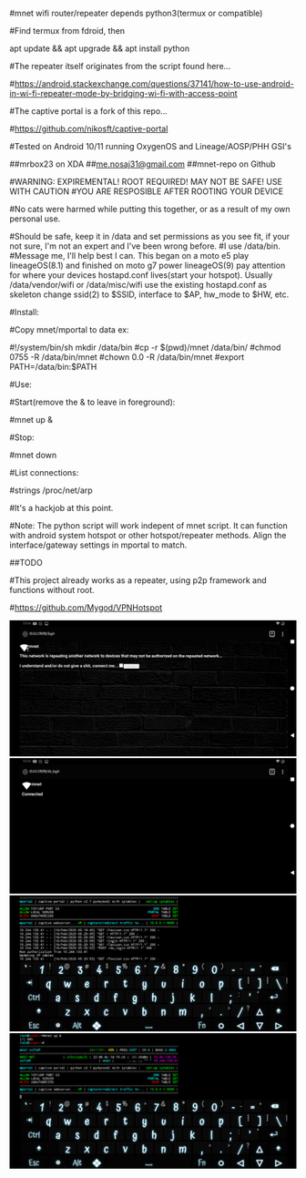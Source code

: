 #mnet wifi router/repeater depends python3(termux or compatible)

#Find termux from fdroid, then

apt update && apt upgrade && apt install python

#The repeater itself originates from the script found here...

#https://android.stackexchange.com/questions/37141/how-to-use-android-in-wi-fi-repeater-mode-by-bridging-wi-fi-with-access-point

#The captive portal is a fork of this repo...

#https://github.com/nikosft/captive-portal


#Tested on Android 10/11 running OxygenOS and Lineage/AOSP/PHH GSI's

##mrbox23 on XDA
##me.nosaj31@gmail.com
##mnet-repo on Github


#WARNING: EXPIREMENTAL! ROOT REQUIRED! MAY NOT BE SAFE! USE WITH CAUTION
#YOU ARE RESPOSIBLE AFTER ROOTING YOUR DEVICE 


#No cats were harmed while putting this together, or as a result of my own personal use.

#Should be safe, keep it in /data and set permissions as you see fit, if your not sure, I'm not an expert and I've been wrong before. 
#I use /data/bin. 
#Message me, I'll help best I can. This began on a moto e5 play lineageOS(8.1) and finished on moto g7 power lineageOS(9) pay attention for where your devices hostapd.conf lives(start your hotspot). Usually /data/vendor/wifi or /data/misc/wifi use the existing hostapd.conf as skeleton change ssid(2) to $SSID, interface to $AP, hw_mode to $HW, etc.



#Install: 


#Copy mnet/mportal to data ex:

#!/system/bin/sh
mkdir /data/bin
#cp -r $(pwd)/mnet /data/bin/
#chmod 0755 -R /data/bin/mnet
#chown 0.0 -R /data/bin/mnet
#export PATH=/data/bin:$PATH


#Use:

#Start(remove the & to leave in foreground):

#mnet up &

#Stop:

#mnet down

#List connections:

#strings /proc/net/arp

#It's a hackjob at this point.

#Note: The python script will work indepent of mnet script. It can function with android system hotspot or other hotspot/repeater methods. Align the interface/gateway settings in mportal to match. 

##TODO

#This project already works as a repeater, using p2p framework and functions without root.

#https://github.com/Mygod/VPNHotspot

![Included captive portal page(It's click-through. Commented out within mportal is the user/password config it had originally)](https://github.com/mnet-repo/mnet/blob/master/Screenshot_20200216-052137_Firefox_Beta.png)
![Connected confirmation](https://github.com/mnet-repo/mnet/blob/master/Screenshot_20200216-052159_Firefox_Beta.png)
![Example client connection output](https://github.com/mnet-repo/mnet/blob/master/Screenshot_20200216-052250_Terminal_Emulator.png)
![Example output](https://github.com/mnet-repo/mnet/blob/master/Screenshot_20200216-051256_Terminal_Emulator.png)



